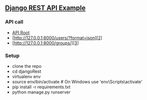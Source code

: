## [Django REST API Example][4]

### API call
  + [API Root][1]
  + [http://127.0.0.1:8000/users/?format=json][2]
  + [http://127.0.0.1:8000/groups/][3]

### Setup
+ clone the repo
+ cd djangoRest
+ virtualenv env
+ source env/bin/activate  # On Windows use 'env\Scripts\activate'
+ pip install -r  requirements.txt
+ python manage.py runserver

[1]: http://127.0.0.1:8000/
[2]: http://127.0.0.1:8000/users/?format=json
[3]: http://127.0.0.1:8000/groups/
[4]: http://www.django-rest-framework.org/